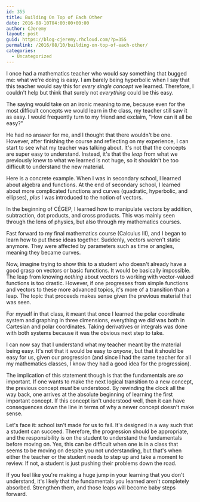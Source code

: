 ```yaml
---
id: 355
title: Building On Top of Each Other
date: 2016-08-10T04:00:00+00:00
author: CJeremy
layout: post
guid: https://blog-cjeremy.rhcloud.com/?p=355
permalink: /2016/08/10/building-on-top-of-each-other/
categories:
  - Uncategorized
---
```

I once had a mathematics teacher who would say something that bugged me: what we're doing is easy. I am barely being hyperbolic when I say that this teacher would say this for _every single concept_ we learned. Therefore, I couldn't help but think that surely not _everything_ could be this easy.

The saying would take on an ironic meaning to me, because even for the most difficult concepts we would learn in the class, my teacher still saw it as easy. I would frequently turn to my friend and exclaim, "How can it all be easy?"

He had no answer for me, and I thought that there wouldn't be one. However, after finishing the course and reflecting on my experience, I can start to see what my teacher was talking about. It's not that the concepts are super easy to understand. Instead, it's that the _leap_ from what we previously knew to what we learned is not huge, so it shouldn't be too difficult to understand the new material.

Here is a concrete example. When I was in secondary school, I learned about algebra and functions. At the end of secondary school, I learned about more complicated functions and curves (quadratic, hyperbolic, and ellipses), _plus_ I was introduced to the notion of vectors.

In the beginning of CÉGEP, I learned how to manipulate vectors by addition, subtraction, dot products, and cross products. This was mainly seen through the lens of physics, but also through my mathematics courses.

Fast forward to my final mathematics course (Calculus III), and I began to learn how to put these ideas together. Suddenly, vectors weren't static anymore. They were affected by parameters such as time or angles, meaning they became curves.

Now, imagine trying to show this to a student who doesn't already have a good grasp on vectors or basic functions. It would be basically impossible. The leap from knowing _nothing_ about vectors to working with vector-valued functions is too drastic. However, if one progresses from simple functions and vectors to these more advanced topics, it's more of a transition than a leap. The topic that proceeds makes sense given the previous material that was seen.

For myself in that class, it meant that once I learned the polar coordinate system and graphing in three dimensions, everything we did was both in Cartesian and polar coordinates. Taking derivatives or integrals was done with both systems because it was the obvious next step to take.

I can now say that I understand what my teacher meant by the material being easy. It's not that it would be easy to _anyone_, but that it should be easy for us, given our progression (and since I had the same teacher for all my mathematics classes, I know they had a good idea for the progression).

The implication of this statement though is that the fundamentals are _so_ important. If one wants to make the next logical transition to a new concept, the previous concept _must_ be understood. By rewinding the clock all the way back, one arrives at the absolute beginning of learning the first important concept. If this concept isn't understood well, then it can have consequences down the line in terms of why a newer concept doesn't make sense.

Let's face it: school isn't made for us to fail. It's designed in a way such that a student can succeed. Therefore, the progression should be appropriate, and the responsibility is on the student to understand the fundamentals before moving on. Yes, this can be difficult when one is in a class that seems to be moving on despite you not understanding, but that's when either the teacher or the student needs to step up and take a moment to review. If not, a student is just pushing their problems down the road.

If you feel like you're making a huge jump in your learning that you don't understand, it's likely that the fundamentals you learned aren't completely absorbed. Strengthen them, and those leaps will become baby steps forward.